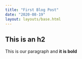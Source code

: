 ```yaml
---
title: "First Blog Post"
date: "2020-08-19"
layout: layouts/base.html
---
```


## This is an h2

This is our paragraph and **it is bold**